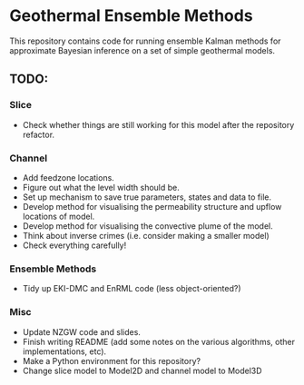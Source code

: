 # Geothermal Ensemble Methods

This repository contains code for running ensemble Kalman methods for approximate Bayesian inference on a set of simple geothermal models.

## TODO:
### Slice
 - Check whether things are still working for this model after the repository refactor.
### Channel
 - Add feedzone locations.
 - Figure out what the level width should be.
 - Set up mechanism to save true parameters, states and data to file.
 - Develop method for visualising the permeability structure and upflow locations of model.
 - Develop method for visualising the convective plume of the model.
 - Think about inverse crimes (i.e. consider making a smaller model)
 - Check everything carefully!
### Ensemble Methods
 - Tidy up EKI-DMC and EnRML code (less object-oriented?)
### Misc
 - Update NZGW code and slides.
 - Finish writing README (add some notes on the various algorithms, other implementations, etc).
 - Make a Python environment for this repository?
 - Change slice model to Model2D and channel model to Model3D